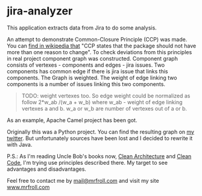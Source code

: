 # jira-analyzer
This application extracts data from Jira to do some analysis.

An attempt to demonstrate Common-Closure Principle (CCP) was made.
You can [find in wikipedia that][1] "CCP states that the package should not have
more than one reason to change". To check deviations from this principles in real project component
graph was constructed. Component graph consists of vertexes - components and edges - jira issues.
Two components has common edge if there is jira issue that links this components.
The Graph is weighted. The weight of edge linking two components is a number of issues linking this
two components.
> TODO: weight vertexes too. So edge weight could be normalized as follow 2*w_ab /(w_a + w_b) where
> w_ab - weight of edge linking vertexes a and b. w_a or w_b are number of vertexes out of a or b.

As an example, Apache Camel project has been got.

Originally this was a Python project. You can find the resulting graph on [my twitter][graph].
But unfortunately sources have been lost and I decided to rewrite it with Java.

P.S.: As I'm reading Uncle Bob's books now, [Clean Architecture] and [Clean Code],
I'm trying use principles described there. My target to see advantages and disadvantages.

Feel free to contact me by mail@mrfroll.com
and visit my site www.mrfroll.com

[1]: https://en.wikipedia.org/wiki/Package_principles
[Clean Architecture]: https://www.amazon.com/Clean-Architecture-Craftsmans-Software-Structure/dp/0134494164
[Clean Code]: https://www.amazon.com/Clean-Code-Handbook-Software-Craftsmanship/dp/0132350882
[graph]: https://twitter.com/rkostkin/status/824999630475784195